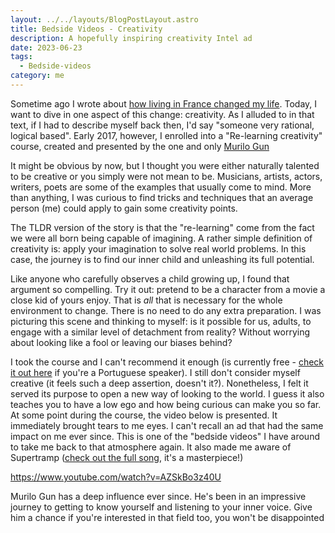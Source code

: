 ```yaml
---
layout: ../../layouts/BlogPostLayout.astro
title: Bedside Videos - Creativity 
description: A hopefully inspiring creativity Intel ad 
date: 2023-06-23
tags: 
  - Bedside-videos
category: me
---
```

Sometime ago I wrote about [how living in France changed my life](/blog/living-in-france-changed-my-life). Today, I want to dive in one aspect of this change: creativity. As I alluded to in that text, if I had to describe myself back then, I'd say "someone very rational, logical based". Early 2017, however, I enrolled into a "Re-learning creativity" course, created and presented by the one and only [Murilo Gun](https://www.linkedin.com/in/murilogun)

It might be obvious by now, but I thought you were either naturally talented to be creative or you simply were not mean to be. Musicians, artists, actors, writers, poets are some of the examples that usually come to mind. More than anything, I was curious to find tricks and techniques that an average person (me) could apply to gain some creativity points.

The TLDR version of the story is that the "re-learning" come from the fact we were all born being capable of imagining. A rather simple definition of creativity is: apply your imagination to solve real world problems. In this case, the journey is to find our inner child and unleashing its full potential.

Like anyone who carefully observes a child growing up, I found that argument so compelling. Try it out: pretend to be a character from a movie a close kid of yours enjoy. That is *all* that is necessary for the whole environment to change. There is no need to do any extra preparation. I was picturing this scene and thinking to myself: is it possible for us, adults, to engage with a similar level of detachment from reality? Without worrying about looking like a fool or leaving our biases behind?

I took the course and I can't recommend it enough (is currently free - [check it out here](https://www.youtube.com/watch?v=bz2K439mADg&list=PLMtKfZwPN_B35-S6JEV4nq2JKw1fTtEU6) if you're a Portuguese speaker). I still don't consider myself creative (it feels such a deep assertion, doesn't it?). Nonetheless, I felt it served its purpose to open a new way of looking to the world. I guess it also teaches you to have a low ego and how being curious can make you so far.
At some point during the course, the video below is presented. It immediately brought tears to me eyes. I can't recall an ad that had the same impact on me ever since. This is one of the "bedside videos" I have around to take me back to that atmosphere again. It also made me aware of Supertramp ([check out the full song](https://www.youtube.com/watch?v=low6Coqrw9Y), it's a masterpiece!)

https://www.youtube.com/watch?v=AZSkBo3z40U

Murilo Gun has a deep influence ever since. He's been in an impressive journey to getting to know yourself and listening to your inner voice. Give him a chance if you're interested in that field too, you won't be disappointed